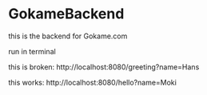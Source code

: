 # GokameBackend

this is the backend for Gokame.com

run in terminal

this is broken:
http://localhost:8080/greeting?name=Hans

this works:
http://localhost:8080/hello?name=Moki